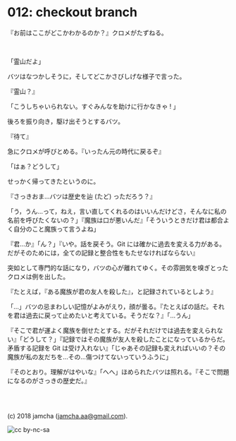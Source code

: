 

# 012: checkout branch

『お前はここがどこかわかるのか？』クロメがたずねる。  

<br>  

「霊山だよ」  

バツはなつかしそうに，そしてどこかさびしげな様子で言った。  

『霊山？』  

「こうしちゃいられない。すぐみんなを助けに行かなきゃ ! 」  

後ろを振り向き，駆け出そうとするバツ。  

『待て』  

急にクロメが呼びとめる。『いったん元の時代に戻るぞ』  

「はぁ？どうして」  

せっかく帰ってきたというのに。  

『さっきおま…バツは歴史を辿 (たど) っただろう？』  

「う，うん…って，ねえ，言い直してくれるのはいいんだけどさ，そんなに私の名前を呼びたくないの？」『魔族は口が悪いんだ』「そういうときだけ君は都合よく自分のこと魔族って言うよね」  

『君…か』「ん？」『いや。話を戻そう。Git には確かに過去を変える力がある。だがそのためには，全ての記録と整合性をもたせなければならない』  

突如として専門的な話になり，バツの心が離れてゆく。その雰囲気を嗅ぎとったクロメは例を出した。  

『たとえば，『ある魔族が君の友人を殺した』，と記録されているとしよう』  

「…」バツの忌まわしい記憶がよみがえり，顔が曇る。『たとえばの話だ。それを君は過去に戻って止めたいと考えている。そうだな？』「…うん」  

『そこで君が運よく魔族を倒せたとする。だがそれだけでは過去を変えられない』「どうして？」『記録ではその魔族が友人を殺したことになっているからだ。矛盾する記録を Git は受け入れない』「じゃあその記録も変えればいいの？その魔族が私の友だちを…その…傷つけてないっていうふうに」  

『そのとおり。理解がはやいな』「へへ」ほめられたバツは照れる。『そこで問題になるのがさっきの歴史だ。』  

<br>  
<br>  

(c) 2018 jamcha (jamcha.aa@gmail.com).  

![cc by-nc-sa](https://i.creativecommons.org/l/by-nc-sa/4.0/88x31.png)  

